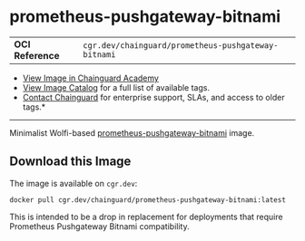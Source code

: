 <!--monopod:start-->
# prometheus-pushgateway-bitnami
| | |
| - | - |
| **OCI Reference** | `cgr.dev/chainguard/prometheus-pushgateway-bitnami` |


* [View Image in Chainguard Academy](https://edu.chainguard.dev/chainguard/chainguard-images/reference/prometheus-pushgateway-bitnami/overview/)
* [View Image Catalog](https://console.enforce.dev/images/catalog) for a full list of available tags.
* [Contact Chainguard](https://www.chainguard.dev/chainguard-images) for enterprise support, SLAs, and access to older tags.*

---
<!--monopod:end-->

<!--overview:start-->
Minimalist Wolfi-based [prometheus-pushgateway-bitnami](https://github.com/prometheus/pushgateway) image.
<!--overview:end-->

<!--getting:start-->
## Download this Image
The image is available on `cgr.dev`:

```
docker pull cgr.dev/chainguard/prometheus-pushgateway-bitnami:latest
```
<!--getting:end-->

<!--body:start-->
 This is intended to be a drop in replacement for deployments that require Prometheus Pushgateway Bitnami compatibility.
<!--body:end-->
